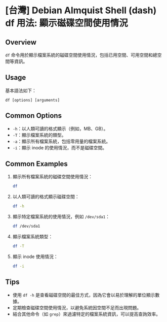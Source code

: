 # [台灣] Debian Almquist Shell (dash) df 用法: 顯示磁碟空間使用情況

## Overview
`df` 命令用於顯示檔案系統的磁碟空間使用情況，包括已用空間、可用空間和總空間等資訊。

## Usage
基本語法如下：
```
df [options] [arguments]
```

## Common Options
- `-h`：以人類可讀的格式顯示（例如，MB、GB）。
- `-T`：顯示檔案系統的類型。
- `-a`：顯示所有檔案系統，包括零用量的檔案系統。
- `-i`：顯示 inode 的使用情況，而不是磁碟空間。

## Common Examples
1. 顯示所有檔案系統的磁碟空間使用情況：
   ```bash
   df
   ```

2. 以人類可讀的格式顯示磁碟空間：
   ```bash
   df -h
   ```

3. 顯示特定檔案系統的使用情況，例如 `/dev/sda1`：
   ```bash
   df /dev/sda1
   ```

4. 顯示檔案系統類型：
   ```bash
   df -T
   ```

5. 顯示 inode 使用情況：
   ```bash
   df -i
   ```

## Tips
- 使用 `df -h` 是查看磁碟空間的最佳方式，因為它會以易於理解的單位顯示數據。
- 定期檢查磁碟空間使用情況，以避免系統因空間不足而出現問題。
- 結合其他命令（如 `grep`）來過濾特定的檔案系統資訊，可以提高查詢效率。
